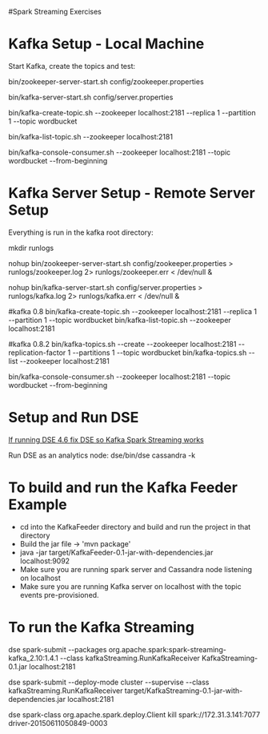 #Spark Streaming Exercises

Kafka Setup - Local Machine
==============================

Start Kafka, create the topics and test:

bin/zookeeper-server-start.sh config/zookeeper.properties

bin/kafka-server-start.sh config/server.properties

bin/kafka-create-topic.sh --zookeeper localhost:2181 --replica 1 --partition 1 --topic wordbucket

bin/kafka-list-topic.sh --zookeeper localhost:2181

bin/kafka-console-consumer.sh --zookeeper localhost:2181 --topic wordbucket --from-beginning

Kafka Server Setup - Remote Server Setup
===================================

Everything is run in the kafka root directory:

mkdir runlogs

nohup bin/zookeeper-server-start.sh config/zookeeper.properties > runlogs/zookeeper.log 2> runlogs/zookeeper.err < /dev/null &

nohup bin/kafka-server-start.sh config/server.properties > runlogs/kafka.log 2> runlogs/kafka.err < /dev/null &

#kafka 0.8
bin/kafka-create-topic.sh --zookeeper localhost:2181 --replica 1 --partition 1 --topic wordbucket
bin/kafka-list-topic.sh --zookeeper localhost:2181

#kafka 0.8.2
bin/kafka-topics.sh --create --zookeeper localhost:2181 --replication-factor 1 --partitions 1 --topic wordbucket
bin/kafka-topics.sh --list --zookeeper localhost:2181

bin/kafka-console-consumer.sh --zookeeper localhost:2181 --topic wordbucket --from-beginning


Setup and Run DSE
=============================
[If running DSE 4.6 fix DSE so Kafka Spark Streaming works](https://support.datastax.com/hc/en-us/articles/204226489--java-lang-NoSuchMethodException-seen-when-attempting-Spark-streaming-from-Kafka)

Run DSE as an analytics node:
dse/bin/dse cassandra -k

To build and run the Kafka Feeder Example
========================================

* cd into the KafkaFeeder directory and build and run the project in that directory
* Build the jar file -> 'mvn package'
* java -jar target/KafkaFeeder-0.1-jar-with-dependencies.jar localhost:9092
* Make sure you are running spark server and Cassandra node listening on localhost
* Make sure you are running Kafka server on localhost with the topic events pre-provisioned.

To run the Kafka Streaming
=========================================

dse spark-submit --packages org.apache.spark:spark-streaming-kafka_2.10:1.4.1 --class kafkaStreaming.RunKafkaReceiver KafkaStreaming-0.1.jar localhost:2181

dse spark-submit --deploy-mode cluster --supervise --class kafkaStreaming.RunKafkaReceiver target/KafkaStreaming-0.1-jar-with-dependencies.jar localhost:2181

dse spark-class  org.apache.spark.deploy.Client kill spark://172.31.3.141:7077 driver-20150611050849-0003
